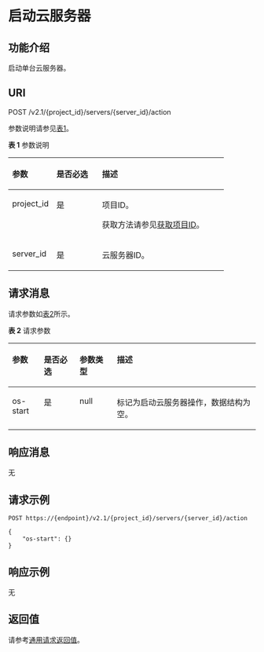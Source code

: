 # 启动云服务器<a name="ZH-CN_TOPIC_0020212648"></a>

## 功能介绍<a name="section5894231"></a>

启动单台云服务器。

## URI<a name="section53048087"></a>

POST /v2.1/\{project\_id\}/servers/\{server\_id\}/action

参数说明请参见[表1](#table48630964)。

**表 1**  参数说明

<a name="table48630964"></a>
<table><thead align="left"><tr id="row59481773"><th class="cellrowborder" valign="top" width="20.549999999999997%" id="mcps1.2.4.1.1"><p id="p5187119"><a name="p5187119"></a><a name="p5187119"></a>参数</p>
</th>
<th class="cellrowborder" valign="top" width="21.12%" id="mcps1.2.4.1.2"><p id="p17503500"><a name="p17503500"></a><a name="p17503500"></a>是否必选</p>
</th>
<th class="cellrowborder" valign="top" width="58.330000000000005%" id="mcps1.2.4.1.3"><p id="p8497414"><a name="p8497414"></a><a name="p8497414"></a>描述</p>
</th>
</tr>
</thead>
<tbody><tr id="row2533231"><td class="cellrowborder" valign="top" width="20.549999999999997%" headers="mcps1.2.4.1.1 "><p id="p3865173"><a name="p3865173"></a><a name="p3865173"></a>project_id</p>
</td>
<td class="cellrowborder" valign="top" width="21.12%" headers="mcps1.2.4.1.2 "><p id="p44643603"><a name="p44643603"></a><a name="p44643603"></a>是</p>
</td>
<td class="cellrowborder" valign="top" width="58.330000000000005%" headers="mcps1.2.4.1.3 "><p id="p37593705"><a name="p37593705"></a><a name="p37593705"></a>项目ID。</p>
<p id="p1180512217438"><a name="p1180512217438"></a><a name="p1180512217438"></a>获取方法请参见<a href="获取项目ID.md">获取项目ID</a>。</p>
</td>
</tr>
<tr id="row64497130"><td class="cellrowborder" valign="top" width="20.549999999999997%" headers="mcps1.2.4.1.1 "><p id="p56885004"><a name="p56885004"></a><a name="p56885004"></a>server_id</p>
</td>
<td class="cellrowborder" valign="top" width="21.12%" headers="mcps1.2.4.1.2 "><p id="p44282627"><a name="p44282627"></a><a name="p44282627"></a>是</p>
</td>
<td class="cellrowborder" valign="top" width="58.330000000000005%" headers="mcps1.2.4.1.3 "><p id="p30123063"><a name="p30123063"></a><a name="p30123063"></a>云服务器ID。</p>
</td>
</tr>
</tbody>
</table>

## 请求消息<a name="section7670737"></a>

请求参数如[表2](#table48180537)所示。

**表 2**  请求参数

<a name="table48180537"></a>
<table><thead align="left"><tr id="row15499871"><th class="cellrowborder" valign="top" width="12.780000000000003%" id="mcps1.2.5.1.1"><p id="p47530006"><a name="p47530006"></a><a name="p47530006"></a>参数</p>
</th>
<th class="cellrowborder" valign="top" width="14.470000000000002%" id="mcps1.2.5.1.2"><p id="p24725298"><a name="p24725298"></a><a name="p24725298"></a>是否必选</p>
</th>
<th class="cellrowborder" valign="top" width="15.040000000000003%" id="mcps1.2.5.1.3"><p id="p56592155"><a name="p56592155"></a><a name="p56592155"></a>参数类型</p>
</th>
<th class="cellrowborder" valign="top" width="57.71000000000001%" id="mcps1.2.5.1.4"><p id="p20561848"><a name="p20561848"></a><a name="p20561848"></a>描述</p>
</th>
</tr>
</thead>
<tbody><tr id="row54897010"><td class="cellrowborder" valign="top" width="12.780000000000003%" headers="mcps1.2.5.1.1 "><p id="p17472816"><a name="p17472816"></a><a name="p17472816"></a>os-start</p>
</td>
<td class="cellrowborder" valign="top" width="14.470000000000002%" headers="mcps1.2.5.1.2 "><p id="p6011995"><a name="p6011995"></a><a name="p6011995"></a>是</p>
</td>
<td class="cellrowborder" valign="top" width="15.040000000000003%" headers="mcps1.2.5.1.3 "><p id="p17209562"><a name="p17209562"></a><a name="p17209562"></a>null</p>
</td>
<td class="cellrowborder" valign="top" width="57.71000000000001%" headers="mcps1.2.5.1.4 "><p id="p63522246"><a name="p63522246"></a><a name="p63522246"></a>标记为启动云服务器操作，数据结构为空。</p>
</td>
</tr>
</tbody>
</table>

## 响应消息<a name="section1927776"></a>

无

## 请求示例<a name="section050015816355"></a>

```
POST https://{endpoint}/v2.1/{project_id}/servers/{server_id}/action
```

```
{
    "os-start": {}
}
```

## 响应示例<a name="section74690516211"></a>

无

## 返回值<a name="section17349988"></a>

请参考[通用请求返回值](通用请求返回值.md)。

